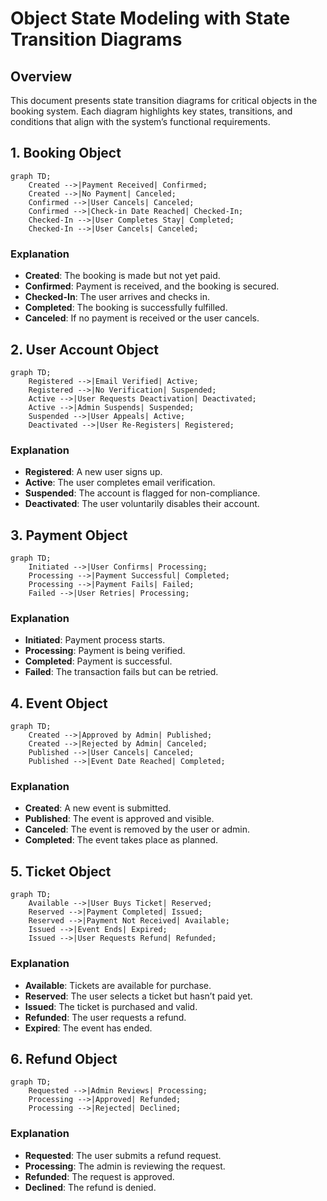 # Object State Modeling with State Transition Diagrams

## Overview
This document presents state transition diagrams for critical objects in the booking system. Each diagram highlights key states, transitions, and conditions that align with the system’s functional requirements.

## 1. **Booking Object**
```mermaid
graph TD;
    Created -->|Payment Received| Confirmed;
    Created -->|No Payment| Canceled;
    Confirmed -->|User Cancels| Canceled;
    Confirmed -->|Check-in Date Reached| Checked-In;
    Checked-In -->|User Completes Stay| Completed;
    Checked-In -->|User Cancels| Canceled;
```
### Explanation
- **Created**: The booking is made but not yet paid.
- **Confirmed**: Payment is received, and the booking is secured.
- **Checked-In**: The user arrives and checks in.
- **Completed**: The booking is successfully fulfilled.
- **Canceled**: If no payment is received or the user cancels.

## 2. **User Account Object**
```mermaid
graph TD;
    Registered -->|Email Verified| Active;
    Registered -->|No Verification| Suspended;
    Active -->|User Requests Deactivation| Deactivated;
    Active -->|Admin Suspends| Suspended;
    Suspended -->|User Appeals| Active;
    Deactivated -->|User Re-Registers| Registered;
```
### Explanation
- **Registered**: A new user signs up.
- **Active**: The user completes email verification.
- **Suspended**: The account is flagged for non-compliance.
- **Deactivated**: The user voluntarily disables their account.

## 3. **Payment Object**
```mermaid
graph TD;
    Initiated -->|User Confirms| Processing;
    Processing -->|Payment Successful| Completed;
    Processing -->|Payment Fails| Failed;
    Failed -->|User Retries| Processing;
```
### Explanation
- **Initiated**: Payment process starts.
- **Processing**: Payment is being verified.
- **Completed**: Payment is successful.
- **Failed**: The transaction fails but can be retried.

## 4. **Event Object**
```mermaid
graph TD;
    Created -->|Approved by Admin| Published;
    Created -->|Rejected by Admin| Canceled;
    Published -->|User Cancels| Canceled;
    Published -->|Event Date Reached| Completed;
```
### Explanation
- **Created**: A new event is submitted.
- **Published**: The event is approved and visible.
- **Canceled**: The event is removed by the user or admin.
- **Completed**: The event takes place as planned.

## 5. **Ticket Object**
```mermaid
graph TD;
    Available -->|User Buys Ticket| Reserved;
    Reserved -->|Payment Completed| Issued;
    Reserved -->|Payment Not Received| Available;
    Issued -->|Event Ends| Expired;
    Issued -->|User Requests Refund| Refunded;
```
### Explanation
- **Available**: Tickets are available for purchase.
- **Reserved**: The user selects a ticket but hasn’t paid yet.
- **Issued**: The ticket is purchased and valid.
- **Refunded**: The user requests a refund.
- **Expired**: The event has ended.

## 6. **Refund Object**
```mermaid
graph TD;
    Requested -->|Admin Reviews| Processing;
    Processing -->|Approved| Refunded;
    Processing -->|Rejected| Declined;
```
### Explanation
- **Requested**: The user submits a refund request.
- **Processing**: The admin is reviewing the request.
- **Refunded**: The request is approved.
- **Declined**: The refund is denied.
